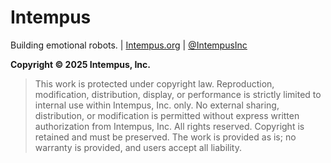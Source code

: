 # Intempus

<p>
Building emotional robots. | <a href="https://intempus.org">Intempus.org</a> | <a href="https://x.com/IntempusInc">@IntempusInc</a>
</p>

**Copyright © 2025 Intempus, Inc.**
>This work is protected under copyright law. Reproduction, modification, distribution, display, or performance is strictly limited to internal use within Intempus, Inc. only.
>No external sharing, distribution, or modification is permitted without express written authorization from Intempus, Inc.
>All rights reserved. Copyright is retained and must be preserved.
>The work is provided as is; no warranty is provided, and users accept all liability.
